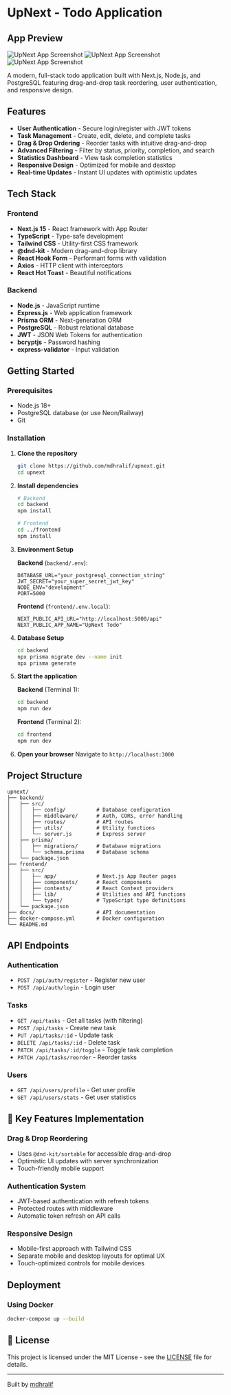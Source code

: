 
# UpNext - Todo Application

## App Preview
![UpNext App Screenshot](docs/loginForm.png)
![UpNext App Screenshot](docs/UserInterface.png)
![UpNext App Screenshot](docs/createForm.png)



A modern, full-stack todo application built with Next.js, Node.js, and PostgreSQL featuring drag-and-drop task reordering, user authentication, and responsive design.

## Features

- **User Authentication** - Secure login/register with JWT tokens
- **Task Management** - Create, edit, delete, and complete tasks
- **Drag & Drop Ordering** - Reorder tasks with intuitive drag-and-drop
- **Advanced Filtering** - Filter by status, priority, completion, and search
- **Statistics Dashboard** - View task completion statistics
- **Responsive Design** - Optimized for mobile and desktop
- **Real-time Updates** - Instant UI updates with optimistic updates

## Tech Stack

### Frontend
- **Next.js 15** - React framework with App Router
- **TypeScript** - Type-safe development
- **Tailwind CSS** - Utility-first CSS framework
- **@dnd-kit** - Modern drag-and-drop library
- **React Hook Form** - Performant forms with validation
- **Axios** - HTTP client with interceptors
- **React Hot Toast** - Beautiful notifications

### Backend
- **Node.js** - JavaScript runtime
- **Express.js** - Web application framework
- **Prisma ORM** - Next-generation ORM
- **PostgreSQL** - Robust relational database
- **JWT** - JSON Web Tokens for authentication
- **bcryptjs** - Password hashing
- **express-validator** - Input validation

## Getting Started

### Prerequisites
- Node.js 18+ 
- PostgreSQL database (or use Neon/Railway)
- Git

### Installation

1. **Clone the repository**
   ```bash
   git clone https://github.com/mdhralif/upnext.git
   cd upnext
   ```

2. **Install dependencies**
   ```bash
   # Backend
   cd backend
   npm install
   
   # Frontend
   cd ../frontend
   npm install
   ```

3. **Environment Setup**
   
   **Backend** (`backend/.env`):
   ```env
   DATABASE_URL="your_postgresql_connection_string"
   JWT_SECRET="your_super_secret_jwt_key"
   NODE_ENV="development"
   PORT=5000
   ```
   
   **Frontend** (`frontend/.env.local`):
   ```env
   NEXT_PUBLIC_API_URL="http://localhost:5000/api"
   NEXT_PUBLIC_APP_NAME="UpNext Todo"
   ```

4. **Database Setup**
   ```bash
   cd backend
   npx prisma migrate dev --name init
   npx prisma generate
   ```

5. **Start the application**
   
   **Backend** (Terminal 1):
   ```bash
   cd backend
   npm run dev
   ```
   
   **Frontend** (Terminal 2):
   ```bash
   cd frontend
   npm run dev
   ```

6. **Open your browser**
   Navigate to `http://localhost:3000`

##  Project Structure

```
upnext/
├── backend/
│   ├── src/
│   │   ├── config/          # Database configuration
│   │   ├── middleware/      # Auth, CORS, error handling
│   │   ├── routes/          # API routes
│   │   ├── utils/           # Utility functions
│   │   └── server.js        # Express server
│   ├── prisma/
│   │   ├── migrations/      # Database migrations
│   │   └── schema.prisma    # Database schema
│   └── package.json
├── frontend/
│   ├── src/
│   │   ├── app/             # Next.js App Router pages
│   │   ├── components/      # React components
│   │   ├── contexts/        # React Context providers
│   │   ├── lib/             # Utilities and API functions
│   │   └── types/           # TypeScript type definitions
│   └── package.json
├── docs/                    # API documentation
├── docker-compose.yml       # Docker configuration
└── README.md
```

## API Endpoints

### Authentication
- `POST /api/auth/register` - Register new user
- `POST /api/auth/login` - Login user

### Tasks
- `GET /api/tasks` - Get all tasks (with filtering)
- `POST /api/tasks` - Create new task
- `PUT /api/tasks/:id` - Update task
- `DELETE /api/tasks/:id` - Delete task
- `PATCH /api/tasks/:id/toggle` - Toggle task completion
- `PATCH /api/tasks/reorder` - Reorder tasks

### Users
- `GET /api/users/profile` - Get user profile
- `GET /api/users/stats` - Get user statistics

## 🔧 Key Features Implementation

### Drag & Drop Reordering
- Uses `@dnd-kit/sortable` for accessible drag-and-drop
- Optimistic UI updates with server synchronization
- Touch-friendly mobile support

### Authentication System
- JWT-based authentication with refresh tokens
- Protected routes with middleware
- Automatic token refresh on API calls

### Responsive Design
- Mobile-first approach with Tailwind CSS
- Separate mobile and desktop layouts for optimal UX
- Touch-optimized controls for mobile devices

## Deployment

### Using Docker
```bash
docker-compose up --build
```

## 📝 License

This project is licensed under the MIT License - see the [LICENSE](LICENSE) file for details.


---

Built by [mdhralif](https://github.com/mdhralif)

